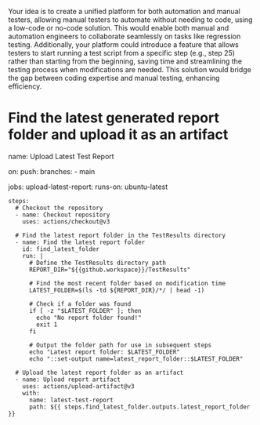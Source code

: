  Your idea is to create a unified platform for both automation and manual testers, allowing manual testers to automate without needing to code, using a low-code or no-code solution. This would enable both manual and automation engineers to collaborate seamlessly on tasks like regression testing. Additionally, your platform could introduce a feature that allows testers to start running a test script from a specific step (e.g., step 25) rather than starting from the beginning, saving time and streamlining the testing process when modifications are needed. This solution would bridge the gap between coding expertise and manual testing, enhancing efficiency.

# Find the latest generated report folder and upload it as an artifact
name: Upload Latest Test Report

on:
  push:
    branches:
      - main

jobs:
  upload-latest-report:
    runs-on: ubuntu-latest

    steps:
      # Checkout the repository
      - name: Checkout repository
        uses: actions/checkout@v3

      # Find the latest report folder in the TestResults directory
      - name: Find the latest report folder
        id: find_latest_folder
        run: |
          # Define the TestResults directory path
          REPORT_DIR="${{github.workspace}}/TestResults"

          # Find the most recent folder based on modification time
          LATEST_FOLDER=$(ls -td ${REPORT_DIR}/*/ | head -1)

          # Check if a folder was found
          if [ -z "$LATEST_FOLDER" ]; then
            echo "No report folder found!"
            exit 1
          fi

          # Output the folder path for use in subsequent steps
          echo "Latest report folder: $LATEST_FOLDER"
          echo "::set-output name=latest_report_folder::$LATEST_FOLDER"

      # Upload the latest report folder as an artifact
      - name: Upload report artifact
        uses: actions/upload-artifact@v3
        with:
          name: latest-test-report
          path: ${{ steps.find_latest_folder.outputs.latest_report_folder }}

